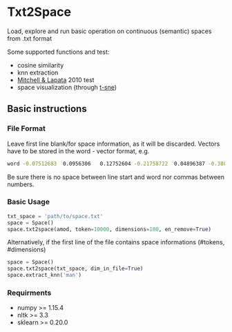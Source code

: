 # Txt2Space

Load, explore and run basic operation on continuous (semantic) spaces from .txt format

Some supported functions and test: 
- cosine similarity
- knn extraction
- [Mitchell & Lapata](https://onlinelibrary.wiley.com/doi/full/10.1111/j.1551-6709.2010.01106.x) 2010 test 
- space visualization (through [t-sne](https://lvdmaaten.github.io/tsne/))

## Basic instructions 

### File Format
Leave first line blank/for space information, as it will be discarded.
Vectors have to be stored in the word - vector format, e.g.

```bash
word -0.07512683  0.0956306   0.12752604 -0.21758722  0.04896387 -0.3884378 ...
```

Be sure there is no space between line start and word nor commas between numbers.

### Basic Usage
```python
txt_space = 'path/to/space.txt'
space = Space()
space.txt2space(amod, token=10000, dimensions=100, en_remove=True)
```
Alternatively, if the first line of the file contains space informations (#tokens, #dimensions)

```python
space = Space()
space.txt2space(txt_space, dim_in_file=True)
space.extract_knn('man')
```

### Requirments
 - numpy >= 1.15.4
 - nltk >= 3.3
 - sklearn >= 0.20.0
